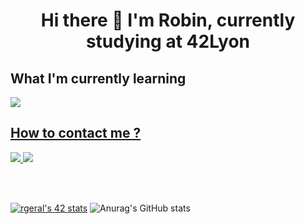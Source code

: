 
<h1 align="center">   Hi there 👋 I'm Robin, currently studying at 42Lyon</h1>
  <h2> What I'm currently learning</h2>
  <a href="https://skillicons.dev" />
    <img align=center src="https://skillicons.dev/icons?i=c,cpp,docker" />
  <h2>How to contact me ?</h2>
          <a href="mailto:rgeral@student.42lyon.fr" />
        <img src="https://img.shields.io/badge/Gmail-D14836?style=for-the-badge&logo=gmail&logoColor=white" />
      <a href="https://www.linkedin.com/in/robin-geral-b93b73233/" />
        <img src="https://img.shields.io/badge/LinkedIn-0077B5?style=for-the-badge&logo=linkedin&logoColor=white" />
  </a>
  
  <br><br>

[![rgeral's 42 stats](https://badge42.vercel.app/api/v2/clf72f7ly00060fjp1mjyenyb/stats?cursusId=21&coalitionId=304)](https://github.com/JaeSeoKim/badge42)
![Anurag's GitHub stats](https://github-readme-stats.vercel.app/api?username=chicanoss&show_icons=true&theme=radical)
